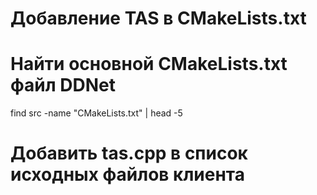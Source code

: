 # Добавление TAS в CMakeLists.txt

# Найти основной CMakeLists.txt файл DDNet
find src -name "CMakeLists.txt" | head -5

# Добавить tas.cpp в список исходных файлов клиента

